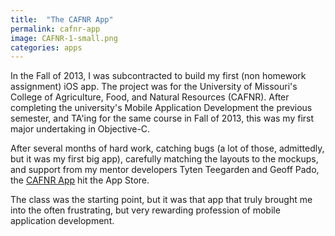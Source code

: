 ```yaml
---
title:  "The CAFNR App"
permalink: cafnr-app
image: CAFNR-1-small.png
categories: apps
---
```


In the Fall of 2013, I was subcontracted to build my first (non homework assignment) iOS app. The project was for the University of Missouri's College of Agriculture, Food, and Natural Resources (CAFNR). After completing the university's Mobile Application Development the previous semester, and TA'ing for the same course in Fall of 2013, this was my first major undertaking in Objective-C.

After several months of hard work, catching bugs (a lot of those, admittedly, but it was my first big app), carefully matching the layouts to the mockups, and support from my mentor developers Tyten Teegarden and Geoff Pado, the [CAFNR App](https://itunes.apple.com/us/app/cafnr/id874603725?mt=8) hit the App Store.

The class was the starting point, but it was that app that truly brought me into the often frustrating, but very rewarding profession of mobile application development.
